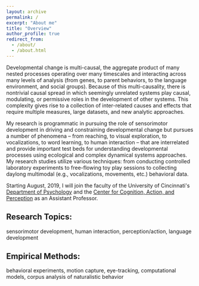 ```yaml
---
layout: archive
permalink: /
excerpt: "About me"
title: "Overview"
author_profile: true
redirect_from: 
  - /about/
  - /about.html
---
```


Developmental change is multi-causal, the aggregate product of many nested processes operating over many timescales and interacting across many levels of analysis (from genes, to parent behaviors, to the language environment, and social groups). Because of this multi-causality, there is nontrivial causal spread in which seemingly unrelated systems play causal, modulating, or permissive roles in the development of other systems. This complexity gives rise to a collection of inter-related causes and effects that require multiple measures, large datasets, and new analytic approaches.

My research is programmatic in pursuing the role of sensorimotor development in driving and constraining developmental change but pursues a number of phenomena – from reaching, to visual exploration, to vocalizations, to word learning, to human interaction – that are interrelated and provide important test beds for understanding developmental processes using ecological and complex dynamical systems approaches. My research studies utilize various techniques: from conducting controlled laboratory experiments to free-flowing toy play sessions to collecting daylong multimodal (e.g., vocalizations, movements, etc.) behavioral data. 

Starting August, 2019, I will join the faculty of the University of Cincinnati's [Department of Psychology](https://www.artsci.uc.edu/departments/psychology.html) and the
[Center for Cognition, Action, and Perception](https://www.artsci.uc.edu/cap.html) as an Assistant Professor.

Research Topics:
----------------

sensorimotor development, human interaction, perception/action, language development

Empirical Methods:
---------------------
behavioral experiments, motion capture, eye-tracking, computational models, corpus analysis of naturalistic behavior





